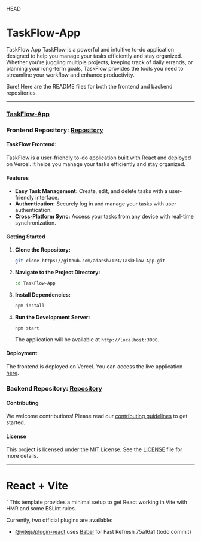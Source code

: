 HEAD
# TaskFlow-App
TaskFlow App  TaskFlow is a powerful and intuitive to-do application designed to help you manage your tasks efficiently and stay organized. Whether you're juggling multiple projects, keeping track of daily errands, or planning your long-term goals, TaskFlow provides the tools you need to streamline your workflow and enhance productivity. 



Sure! Here are the README files for both the frontend and backend repositories.

---
### [TaskFlow-App](https://task-flow-app-git-main-adarsh7123s-projects.vercel.app)

### Frontend Repository: [Repository](https://github.com/adarsh7123/TaskFlow-App)

#### TaskFlow Frontend: 

TaskFlow is a user-friendly to-do application built with React and deployed on Vercel. It helps you manage your tasks efficiently and stay organized.

#### Features

- **Easy Task Management:** Create, edit, and delete tasks with a user-friendly interface.
- **Authentication:** Securely log in and manage your tasks with user authentication.
- **Cross-Platform Sync:** Access your tasks from any device with real-time synchronization.

#### Getting Started

1. **Clone the Repository:**

   ```bash
   git clone https://github.com/adarsh7123/TaskFlow-App.git
   ```

2. **Navigate to the Project Directory:**

   ```bash
   cd TaskFlow-App
   ```

3. **Install Dependencies:**

   ```bash
   npm install
   ```

4. **Run the Development Server:**

   ```bash
   npm start
   ```

   The application will be available at `http://localhost:3000`.

#### Deployment

The frontend is deployed on Vercel. You can access the live application [here](https://task-flow-app-git-main-adarsh7123s-projects.vercel.app).

### Backend Repository: [Repository](https://github.com/adarsh7123/nodejs_todoapp.git)

#### Contributing

We welcome contributions! Please read our [contributing guidelines](CONTRIBUTING.md) to get started.

#### License

This project is licensed under the MIT License. See the [LICENSE](LICENSE) file for more details.

---



# React + Vite
`
This template provides a minimal setup to get React working in Vite with HMR and some ESLint rules.

Currently, two official plugins are available:

- [@vitejs/plugin-react](https://github.com/vitejs/vite-plugin-react/blob/main/packages/plugin-react/README.md) uses [Babel](https://babeljs.io/) for Fast Refresh
75a16a1 (todo commit)
